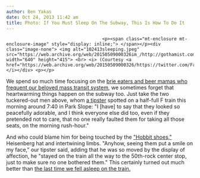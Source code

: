 ```yaml
---
author: Ben Yakas
date: Oct 24, 2013 11:42 am
title: Photo: If You Must Sleep On The Subway, This Is How To Do It
---
```


	
										<p><span class="mt-enclosure mt-enclosure-image" style="display: inline;"> </span></p><div class="image-none"> <img alt="102413sleeping.jpeg" src="https://web.archive.org/web/20150509000326im_/http://gothamist.com/attachments/byakas/102413sleeping.jpeg" width="640" height="415"> <br> <i> (Courtesy <a href="https://web.archive.org/web/20150509000326/https://twitter.com/FrancisChaos">@FrancisChaos</a>)</i></div> <p></p>

<p>We spend so much time focusing on the <a href="https://web.archive.org/web/20150509000326/http://gothamist.com/tags/subwayetiquette">brie eaters and beer mamas who frequent our beloved mass transit system</a>, we sometimes forget that heartwarming things happen on the subway too. Just take the two tuckered-out men above, whom <a href="https://web.archive.org/web/20150509000326/https://twitter.com/FrancisChaos">a tipster</a> spotted on a half-full F train this morning around 7:40 in Park Slope: &quot;I [have] to say that they looked so peacefully adorable, and I think everyone else did too, even if they pretended not to care, that no one really faulted them for taking all those seats, on the morning rush-hour.&quot;  </p>

<p>And who could blame him for being touched by the <a href="https://web.archive.org/web/20150509000326/http://www.google.com/imgres?imgurl=http://www.jildorshoes.com/images/products/BlowfishHobbitGreyFlannel_Front_300.jpg&amp;imgrefurl=http://www.stylehive.com/bookmark/blowfish-hobbit-grey-fabric-jildor-shoes-since-1949-449520&amp;h=250&amp;w=279&amp;sz=13&amp;tbnid=xk3ycLNiYQvnVM:&amp;tbnh=97&amp;tbnw=108&amp;zoom=1&amp;usg=__5KUXmptfczr_GajRl7bEVA85zjY=&amp;docid=UPBl8QjzN60LXM&amp;sa=X&amp;ei=v0NpUqHjNtL_4APgzYCQCg&amp;ved=0CEQQ9QEwAw">&quot;Hobbit shoes,&quot;</a> Heisenberg hat and intertwining limbs. &quot;Anyhow, seeing them put a smile on my face,&quot; our tipster said, adding that he was so moved by the display of affection, he &quot;stayed on the train all the way to the 50th-rock center stop, just to make sure no one bothered them.&quot; This certainly turned out much better than <a href="https://web.archive.org/web/20150509000326/http://gothamist.com/2011/01/13/video_rat_in_subway_car_crawls_over.php">the last time we fell asleep on the train.</a></p>					
										
									
				